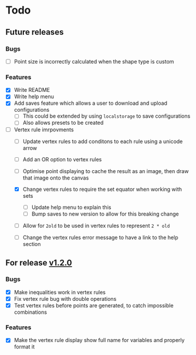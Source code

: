 # Todo


## Future releases

### Bugs

- [ ] Point size is incorrectly calculated when the shape type is custom

### Features

- [x] Write README
- [x] Write help menu
- [x] Add saves feature which allows a user to download and upload configurations
  - [ ] This could be extended by using `localstorage` to save configurations
  - [ ] Also allows presets to be created
- [ ] Vertex rule imrpovments
  - [ ] Update vertex rules to add conditons to each rule using a unicode arrow
  - [ ] Add an OR option to vertex rules
  - [ ] Optimise point displaying to cache the result as an image, then draw that image onto the canvas
  - [x] Change vertex rules to require the set equator when working with sets
    - [ ] Update help menu to explain this
    - [ ] Bump saves to new version to allow for this breaking change
  - [ ] Allow for `2old` to be used in vertex rules to represent `2 * old`
  - [ ] Change the vertex rules error message to have a link to the help section


## For release [v1.2.0](https://github.com/Toffee1347/chaos-game/blob/main/CHANGELOG.md#v120)

### Bugs

- [x] Make inequalities work in vertex rules
- [x] Fix vertex rule bug with double operations
- [x] Test vertex rules before points are generated, to catch impossible combinations

### Features

- [x] Make the vertex rule display show full name for variables and properly format it
